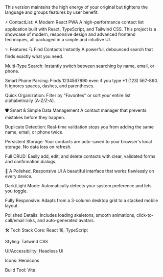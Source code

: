 This version maintains the high energy of your original but tightens the language and groups features by user benefit.

⚡ ContactList: A Modern React PWA
A high-performance contact list application built with React, TypeScript, and Tailwind CSS. This project is a showcase of modern, responsive design and advanced frontend techniques, all packaged in a simple and intuitive UI.



✨ Features
🔍 Find Contacts Instantly
A powerful, debounced search that finds exactly what you need.

Multi-Type Search: Instantly switch between searching by name, email, or phone.

Smart Phone Parsing: Finds 1234567890 even if you type +1 (123) 567-890. It ignores spaces, dashes, and parentheses.

Quick Organization: Filter by "Favorites" or sort your entire list alphabetically (A-Z/Z-A).

🛡️ Smart & Simple Data Management
A contact manager that prevents mistakes before they happen.

Duplicate Detection: Real-time validation stops you from adding the same name, email, or phone twice.

Persistent Storage: Your contacts are auto-saved to your browser's local storage. No data loss on refresh.

Full CRUD: Easily add, edit, and delete contacts with clear, validated forms and confirmation dialogs.

🎨 A Polished, Responsive UI
A beautiful interface that works flawlessly on every device.

Dark/Light Mode: Automatically detects your system preference and lets you toggle.

Fully Responsive: Adapts from a 3-column desktop grid to a stacked mobile layout.

Polished Details: Includes loading skeletons, smooth animations, click-to-call/email links, and auto-generated avatars.

🛠️ Tech Stack
Core: React 18, TypeScript

Styling: Tailwind CSS

UI/Accessibility: Headless UI

Icons: Heroicons

Build Tool: Vite
